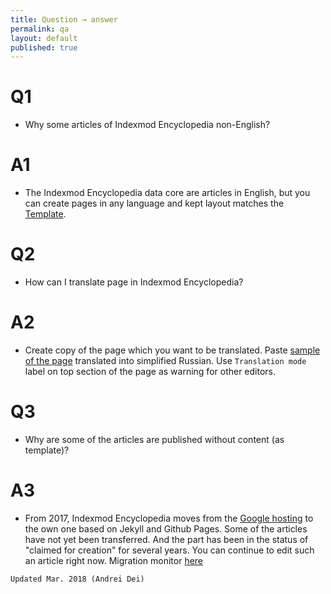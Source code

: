```yaml
---
title: Question → answer
permalink: qa
layout: default
published: true
---
```


# Q1
+ Why some articles of Indexmod Encyclopedia non-English?

# A1
+ The Indexmod Encyclopedia data core are articles in English, but you can create pages in any language and kept layout matches the [Template](https://indexmod.github.io/encyclopedia/template).

# Q2
+ How can I translate page in Indexmod Encyclopedia?

# A2
+ Create copy of the page which you want to be translated. Paste [sample of the page](internet-yami-ichi) translated into simplified Russian. Use `Translation mode` label on top section of the page as warning for other editors.

# Q3
+ Why are some of the articles are published without content (as template)?

# A3
+ From 2017, Indexmod Encyclopedia moves from the [Google hosting](https://sites.google.com/site/indexmodencyclopedia/list-of-pages) to the own one based on Jekyll and Github Pages. Some of the articles have not yet been transferred. And the part has been in the status of "claimed for creation" for several years. You can continue to edit such an article right now. Migration monitor [here](migration)

`Updated Mar. 2018 (Andrei Dei)`
